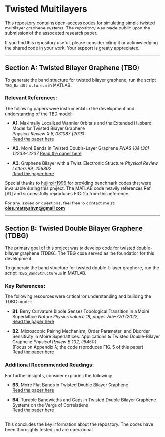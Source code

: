 # Twisted Multilayers

This repository contains open-access codes for simulating simple twisted multilayer graphene systems. The repository was made public upon the submission of the associated research paper.

If you find this repository useful, please consider citing it or acknowledging the shared code in your work. Your support is greatly appreciated.

---

## Section A: Twisted Bilayer Graphene (TBG)

To generate the band structure for twisted bilayer graphene, run the script `TBG_BandStructure.m` in MATLAB.

### Relevant References:
The following papers were instrumental in the development and understanding of the TBG model:

- **A1.** Maximally Localized Wannier Orbitals and the Extended Hubbard Model for Twisted Bilayer Graphene  
  *Physical Review X 8, 031087 (2018)*  
  [Read the paper here](https://journals.aps.org/prx/abstract/10.1103/PhysRevX.8.031087)

- **A2.** Moiré Bands in Twisted Double-Layer Graphene
  *PNAS 108 (30) 12233-12237*
  [Read the paper here](https://www.pnas.org/doi/10.1073/pnas.1108174108)

- **A3.** Graphene Bilayer with a Twist: Electronic Structure
  *Physical Review Letters 99, 256802*  
  [Read the paper here](https://journals.aps.org/prl/abstract/10.1103/PhysRevLett.99.256802)

Special thanks to [hujinxin1996](https://github.com/hujinxin1996/twisted-bilayer-graphene) for providing benchmark codes that were invaluable during this project. The MATLAB code heavily references Ref. [A1] and successfully reproduces FIG. 2a from this reference.

For any issues or questions, feel free to contact me at: **oles.matsyshyn@gmail.com**

---

## Section B: Twisted Double Bilayer Graphene (TDBG)

The primary goal of this project was to develop code for twisted double-bilayer graphene (TDBG). The TBG code served as the foundation for this development. 

To generate the band structure for twisted double-bilayer graphene, run the script `TDBG_BandStructure.m` in MATLAB.

### Key References:
The following resources were critical for understanding and building the TDBG model:

- **B1.** Berry Curvature Dipole Senses Topological Transition in a Moiré Superlattice
  *Nature Physics volume 18, pages 765–770 (2022)*  
  [Read the paper here](https://www.nature.com/articles/s41567-022-01606-y)

- **B2.** Microscopic Pairing Mechanism, Order Parameter, and Disorder Sensitivity in Moiré Superlattices: Applications to Twisted Double-Bilayer Graphene
  *Physical Review B 102, 064501*  
  (Focus on Appendix A; the code reproduces FIG. 5 of this paper)  
  [Read the paper here](https://arxiv.org/pdf/2001.07716)

### Additional Recommended Readings:
For further insights, consider exploring the following:

- **B3.** Moiré Flat Bands in Twisted Double Bilayer Graphene  
  [Read the paper here](https://arxiv.org/pdf/1906.00623)

- **B4.** Tunable Bandwidths and Gaps in Twisted Double Bilayer Graphene Systems on the Verge of Correlations  
  [Read the paper here](https://arxiv.org/pdf/2001.09916)

---

This concludes the key information about the repository. The codes have been thoroughly tested and are operational.

